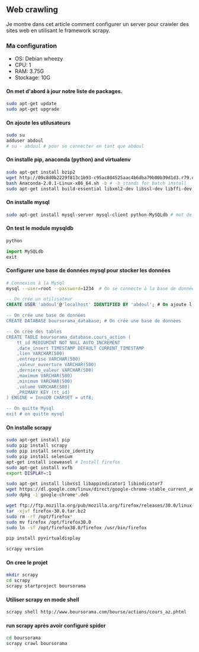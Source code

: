 ## Web crawling
Je montre dans cet article comment configurer un server pour crawler des sites web en utilisant le framework scrapy. 

### Ma configuration
- OS: Debian wheezy
- CPU: 1
- RAM: 3.75G
- Stockage: 10G

#### On met d'abord à jour notre liste de packages.
```sh
sudo apt-get update
sudo apt-get upgrade
```

#### On ajoute les utilusateurs
```sh
sudo su
adduser abdoul
# su - abdoul # pour se connecter en tant que abdoul
```

#### On installe pip, anaconda (python) and virtualenv 
```sh
sudo apt-get install bzip2
wget http://09c8d0b2229f813c1b93-c95ac804525aac4b6dba79b00b39d1d3.r79.cf1.rackcdn.com/Anaconda-2.0.1-Linux-x86_64.sh
bash Anaconda-2.0.1-Linux-x86_64.sh -b # -b stands for batch install
sudo apt-get install build-essential libxml2-dev libssl-dev libffi-dev python-dev libxslt-dev
```

#### On installe mysql 
```sh
sudo apt-get install mysql-server mysql-client python-MySQLdb # mot de passe 1234
```

#### On test le module mysqldb
```sh
python
```

```python
import MySQLdb
exit
```

#### Configurer une base de données mysql pour stocker les données 
 
```sh
# Connexion à la Mysql
mysql --user=root --password=1234  # On se connecte à la base de données
```
```sql
-- On crée un utilisateur
CREATE USER 'abdoul'@'localhost' IDENTIFIED BY 'abdoul'; # On ajoute l'ulisateur abdoul 

-- On crée une base de données
CREATE DATABASE boursorama_database; # On crée une base de données

-- On crée des tables
CREATE TABLE boursorama_database.cours_action (
	tt_id MEDIUMINT NOT NULL AUTO_INCREMENT
	,date_insert TIMESTAMP DEFAULT CURRENT_TIMESTAMP
	,lien VARCHAR(500)
    ,entreprise VARCHAR(500)
    ,valeur_ouverture VARCHAR(500)
    ,derniere_valeur VARCHAR(500)
    ,maximum VARCHAR(500)
    ,minimum VARCHAR(500)
    ,volume VARCHAR(500)
    ,PRIMARY KEY (tt_id)
) ENGINE = InnoDB CHARSET = utf8;

-- On quitte Mysql
exit # on quitte mysql
```

#### On installe scrapy
```sh
sudo apt-get install pip
sudo pip install scrapy
sudo pip install service_identity
sudo pip install selenium
apt-get install iceweasel # Install firefox
sudo apt-get install xvfb
export DISPLAY=:1

sudo apt-get install libxss1 libappindicator1 libindicator7
wget https://dl.google.com/linux/direct/google-chrome-stable_current_amd64.deb
sudo dpkg -i google-chrome*.deb

wget ftp://ftp.mozilla.org/pub/mozilla.org/firefox/releases/30.0/linux-x86_64/en-US/firefox-30.0.tar.bz2
tar -xjvf firefox-30.0.tar.bz2
sudo rm -rf /opt/firefox*
sudo mv firefox /opt/firefox30.0
sudo ln -sf /opt/firefox30.0/firefox /usr/bin/firefox

pip install pyvirtualdisplay

scrapy version
```

#### On cree le projet
```sh
mkdir scrapy
cd scrapy
scrapy startproject boursorama
```

#### Utiliser scrapy en mode shell
```sh
scrapy shell http://www.boursorama.com/bourse/actions/cours_az.phtml
```

#### run scrapy après avoir configuré spider
```sh
cd boursorama
scrapy crawl boursorama
```


	
